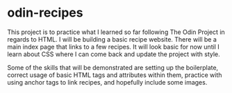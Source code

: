 # odin-recipes

This project is to practice what I learned so far following The Odin Project in regards to HTML. I will be building a basic recipe website. There will be a main index page that links to a few recipes. It will look basic for now until I learn about CSS where I can come back and update the project with style.

Some of the skills that will be demonstrated are setting up the boilerplate, correct usage of basic HTML tags and attributes within them, practice with using anchor tags to link recipes, and hopefully include some images.